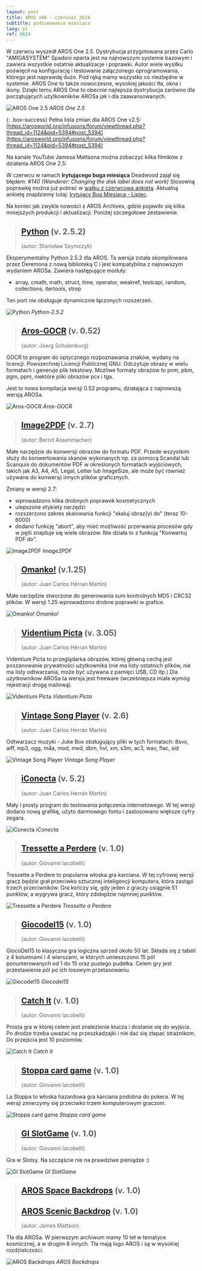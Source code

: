 ```yaml
---
layout: post
title: AROS x86 - czerwiec 2024
subtitle: podsumowanie miesiąca
lang: pl
ref: 0624
---
```


W czerwcu wyszedł AROS One 2.5. Dystrybucja przygotowana przez Carlo "AMIGASYSTEM" Spadoni oparta jest na najnowszym systemie bazowym i zawiera wszystkie ostatnie aktualizacje i poprawki. Autor wiele wysiłku poświęcił na konfigurację i testowanie załączonego oprogramowania, którego jest naprawdę dużo. Pod ręką mamy wszystko co niezbędne w systemie. AROS One to także nowoczesne, wysokiej jakości tła, okna i ikony. Dzięki temu AROS One to obecnie najlepsza dystrybucja zarówno dla początujących użytkowników AROSa jak i dla zaawansowanych. 

![AROS One 2.5](/assets/img/arosone25.jpg)
*AROS One 2.5*

{: .box-success}
Pełna lista zmian dla AROS One v2.5: 
[https://arosworld.org/infusions/forum/viewthread.php?thread_id=1124&pid=5394#post_5394](https://arosworld.org/infusions/forum/viewthread.php?thread_id=1124&pid=5394#post_5394)

Na kanale YouTube Jamesa Mattsona można zobaczyć kilka filmików z działania AROS One 2.5:


W czerwcu w ramach **Irytującego buga miesiąca** Deadwood zajął się błędem: 
*#140 (Wanderer: Changing the disk label does not work)*
Stosowną poprawkę można już pobrać w [wątku z czerwcową ankietą](https://arosworld.org/infusions/forum/viewthread.php?thread_id=1266&pid=5703#post_5671).
Aktualną ankietę znajdziemy tutaj: [Irytujący Bug Miesiąca - Lipiec](https://arosworld.org/infusions/forum/viewthread.php?thread_id=1279&pid=5712).

Na koniec jak zwykle nowości z AROS Archives, gdzie pojawiło się kilka mniejszych produkcji i aktualizacji. Poniżej szczegółowe zestawienie.

> ## [Python](http://archives.aros-exec.org/?function=showfile&file=development/language/i386-aros-python2.5.2.zip) (v. 2.5.2)
> (autor: Stanisław Szymczyk)

Eksperymentalny Python 2.5.2 dla AROS. Ta wersja zotała skompilowana przez Deremona z nową biblioteką C i jest kompatybilna z najnowszym wydaniem AROSa. Zawiera następujące moduły:
- array, cmath, math, struct, time, operator, weakref, testcapi, random, collections, itertools, strop  

Ten port nie obsługuje dynamicznie łączonych rozszerzeń.

![Python](/assets/img/python205.png)
*Python-2.5.2*

> ## [Aros-GOCR](http://archives.aros-exec.org/?function=showfile&file=development/language/i386-aros-python2.5.2.zip) (v. 0.52)
> (autor: Joerg Schulenburg)

GOCR to program do optycznego rozpoznawania znaków, wydany na licencji. Powszechnej Licencji Publicznej GNU. Odczytuje obrazy w wielu formatach i generuje plik tekstowy. Możliwe formaty obrazów to pnm, pbm, pgm, ppm, niektóre pliki obrazów pcx i tga.

Jest to nowa kompilacja wersji 0.52 programu, działająca z najnowszą wersją AROSa.

![Aros-GOCR](/assets/img/gocr.png)
*Aros-GOCR*


> ## [Image2PDF](http://archives.aros-exec.org/?function=showfile&file=office/dtp/image2pdf.lha) (v. 2.7)
> (autor: Bernd Assenmacher)

Małe narzędzie do konwersji obrazów do formatu PDF. Przede wszystkim służy do konwertowania skanów wykonanych np. za pomocą Scandal lub Scanquix do dokumentów PDF w określonych formatach wyjściowych, takich jak A3, A4, A5, Legal, Letter lub ImageSize, ale może być również używane do konwersji innych plików graficznych.

Zmiany w wersji 2.7:
- wprowadzono kilka drobnych poprawek kosmetycznych
- ulepszone etykiety narzędzi
- rozszerzono zakres skalowania funkcji "skaluj obraz(y) do" (teraz 10-6000)
- dodano funkcję "abort", aby mieć możliwość przerwania procesów gdy w pętli znajduje się wiele obrazów. Nie działa to z funkcją "Konwertuj PDF do". 

![Image2PDF](/assets/img/img2pdf27.png)
*Image2PDF*

> ## [Omanko!](http://archives.aros-exec.org/?function=showfile&file=utility/filetool/omanko.lha) (v.1.25)
> (autor: Juan Carlos Hérran Martín)

Małe narzędzie stworzone do generowania sum kontrolnych MD5 i CRC32 plików. W wersji 1.25 wprowadzono drobne poprawki w grafice.

![Omanko!](/assets/img/omanko125.png)
*Omanko!*

> ## [Videntium Picta](http://archives.aros-exec.org/?function=showfile&file=graphics/viewer/videntiumpicta.lha) (v. 3.05)
> (autor: Juan Carlos Hérran Martín)

Videntium Picta to przeglądarka obrazów, której główną cechą jest poszanowanie prywatności użytkownika (nie ma listy ostatnich plików, nie ma listy odtwarzania, może być używana z pamięci USB, CD itp.) Dla użytkownikow AROSa ta wersja jest freeware (wcześniejsza miała wymóg rejestracji drogą mailową).

![Videntium Picta](/assets/img/videntium305.png)
*Videntium Picta*

> ## [Vintage Song Player](http://archives.aros-exec.org/?function=showfile&file=audio/play/vintagesongplayer.lha) (v. 2.6)
> (autor: Juan Carlos Herrán Martín)

Odtwarzacz muzyki - Juke Box obsługujący pliki w tych formatach: 8svx, aiff, mp3, ogg, m4a, mod, med, dbm, hvl, xm, s3m, ac3, wav, flac, sid

![Vintage Song Player](/assets/img/vintage260.png)
*Vintage Song Player*

> ## [iConecta](http://archives.aros-exec.org/?function=showfile&file=network/misc/iconecta.lha) (v. 5.2)
> (autor: Juan Carlos Herrán Martín)

Mały i prosty program do testowania połączenia internetowego. W tej wersji dodano nową grafikę, użyto darmowego fontu i zastosowano większe cyfry zegara.

![iConecta](/assets/img/iconecta520.png)
*iConecta*

> ## [Tressette a Perdere](http://archives.aros-exec.org/?function=showfile&file=game/card/gitressette.i386-aros.zip) (v. 1.0)
> (autor: Giovanni Iacobelli)

Tressette a Perdere to popularna włoska gra karciana. W tej cyfrowej wersji gracz będzie grał przeciwko sztucznej inteligencji komputera, która zastąpi trzech przeciwników. Gra kończy się, gdy jeden z graczy osiągnie 51 punktów, a wygrywa gracz, który zdobędzie najmniej punktów.

![Tressette a Perdere](/assets/img/tressette.png)
*Tressette a Perdere*

> ## [Giocodel15](http://archives.aros-exec.org/?function=showfile&file=game/card/giocodel15.i386-aros.zip) (v. 1.0)
> (autor: Giovanni Iacobelli)

GiocoDel15 to klasyczna gra logiczna sprzed około 50 lat. Składa się z tabeli z 4 kolumnami i 4 wierszami, w których umieszczono 15 pól ponumerowanych od 1 do 15 oraz pustego pudełka. Celem gry jest przestawienie pól po ich losowym przetasowaniu. 

![Giocodel15](/assets/img/giocodel.png)
*Giocodel15*

> ## [Catch It](http://archives.aros-exec.org/?function=showfile&file=game/action/catchit.i386-aros.zip) (v. 1.0)
> (autor: Giovanni Iacobelli)

Prosta gra w której celem jest znalezienie klucza i dostanie się do wyjścia. Po drodze trzeba uważać na przeszkadzajki i nie dać się złapać strażnikom. Do przejścia jest 10 poziomów.

![Catch It](/assets/img/catchit.png)
*Catch It*

> ## [Stoppa card game](http://archives.aros-exec.org/?function=showfile&file=game/card/gistoppa.i386-aros.zip) (v. 1.0)
> (autor: Giovanni Iacobelli)

La Stoppa to włoska hazardowa gra karciana podobna do pokera. W tej wersji zmierzymy się przeciwko trzem komputerowym graczom. 

![Stoppa card game](/assets/img/lastoppa.png)
*Stoppa card game*

> ## [GI SlotGame](http://archives.aros-exec.org/?function=showfile&file=game/board/slotgamearos.i386-aros.zip) (v. 1.0)
> (autor: Giovanni Iacobelli)

Gra w Slotsy. Na szczęście nie na prawdziwe pieniądze :)

![GI SlotGame](/assets/img/slotgame.png)
*GI SlotGame*


> ## [AROS Space Backdrops](http://archives.aros-exec.org/?function=showfile&file=graphics/theme/spacearosbackdrops.zip) (v. 1.0)
> ## [AROS Scenic Backdrop](http://archives.aros-exec.org/?function=showfile&file=graphics/theme/scenic_backdrops.zip) (v. 1.0)
> (autor: James Mattson)

Tła dla AROSa. W pierwszym archiwum mamy 10 teł w tematyce kosmicznej, a w drugim 8 innych. Tła mają logo AROS i są w wysokiej rozdzielczości.

![AROS Backdrops](/assets/img/tapety.jpg)
*AROS Backdrops*

